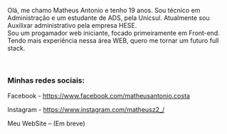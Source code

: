 Olá, me chamo Matheus Antonio e tenho 19 anos. Sou técnico em Administração e um estudante de ADS, pela Unicsul. Atualmente sou Auxilixar administrativo pela empresa HESE. <br>
Sou um progamador web iniciante, focado primeiramente em Front-end. Tendo mais experiência nessa área WEB, quero me tornar um futuro full stack.

<br>

<h3> Minhas redes sociais: </h3>

Facebook - https://www.facebook.com/matheusantonio.costa

Instagram - https://www.instagram.com/matheusz2_/

Meu WebSite – (Em breve)
